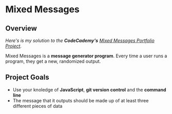 # Mixed Messages

## Overview
_Here's is my solution to the **CodeCademy's** [Mixed Messages Portfolio Project](https://www.codecademy.com/projects/portfolio/mixed-messages)._

Mixed Messages is a **message generator program**. Every time a user runs a program, they get a new, randomized output.

## Project Goals

 - Use your knoledge of **JavaScript**, **git version control** and the **command line**
 - The message that it outputs should be made up of at least three different pieces of data
